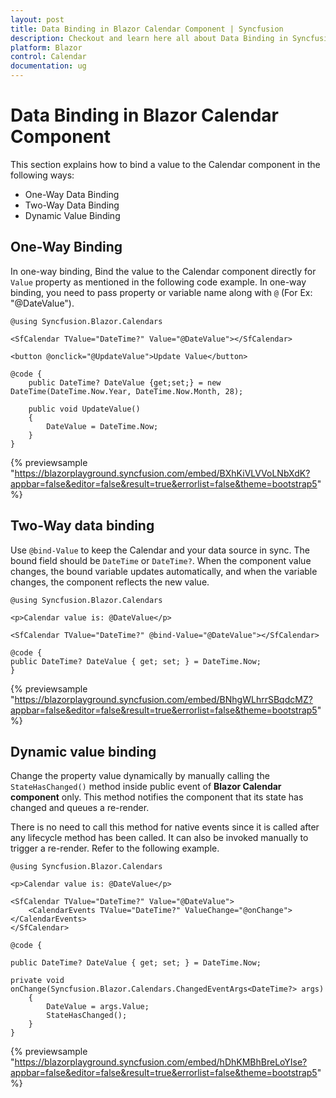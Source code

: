 ```yaml
---
layout: post
title: Data Binding in Blazor Calendar Component | Syncfusion
description: Checkout and learn here all about Data Binding in Syncfusion Blazor Calendar component and much more.
platform: Blazor
control: Calendar
documentation: ug
---
```


# Data Binding in Blazor Calendar Component

This section explains how to bind a value to the Calendar component in the following ways:

* One-Way Data Binding
* Two-Way Data Binding
* Dynamic Value Binding

## One-Way Binding

In one-way binding, Bind the value to the Calendar component directly for `Value` property as mentioned in the following code example. In one-way binding, you need to pass property or variable name along with `@` (For Ex: "@DateValue").

```cshtml
@using Syncfusion.Blazor.Calendars

<SfCalendar TValue="DateTime?" Value="@DateValue"></SfCalendar>

<button @onclick="@UpdateValue">Update Value</button>

@code {
    public DateTime? DateValue {get;set;} = new DateTime(DateTime.Now.Year, DateTime.Now.Month, 28);

    public void UpdateValue()
    {
        DateValue = DateTime.Now;
    }
}
```
{% previewsample "https://blazorplayground.syncfusion.com/embed/BXhKiVLVVoLNbXdK?appbar=false&editor=false&result=true&errorlist=false&theme=bootstrap5" %}

## Two-Way data binding

Use `@bind-Value` to keep the Calendar and your data source in sync. The bound field should be `DateTime` or `DateTime?`. When the component value changes, the bound variable updates automatically, and when the variable changes, the component reflects the new value.

```cshtml
@using Syncfusion.Blazor.Calendars

<p>Calendar value is: @DateValue</p>

<SfCalendar TValue="DateTime?" @bind-Value="@DateValue"></SfCalendar>

@code {
public DateTime? DateValue { get; set; } = DateTime.Now;
}
```
{% previewsample "https://blazorplayground.syncfusion.com/embed/BNhgWLhrrSBqdcMZ?appbar=false&editor=false&result=true&errorlist=false&theme=bootstrap5" %}

## Dynamic value binding

Change the property value dynamically by manually calling the `StateHasChanged()` method inside public event of **Blazor Calendar component** only. This method notifies the component that its state has changed and queues a re-render.


There is no need to call this method for native events since it is called after any lifecycle method has been called. It can also be invoked manually to trigger a re-render. Refer to the following example.

```cshtml
@using Syncfusion.Blazor.Calendars

<p>Calendar value is: @DateValue</p>

<SfCalendar TValue="DateTime?" Value="@DateValue">
    <CalendarEvents TValue="DateTime?" ValueChange="@onChange"></CalendarEvents>
</SfCalendar>

@code {

public DateTime? DateValue { get; set; } = DateTime.Now;

private void onChange(Syncfusion.Blazor.Calendars.ChangedEventArgs<DateTime?> args)
    {
        DateValue = args.Value;
        StateHasChanged();
    }
}
```

{% previewsample "https://blazorplayground.syncfusion.com/embed/hDhKMBhBreLoYIse?appbar=false&editor=false&result=true&errorlist=false&theme=bootstrap5" %}